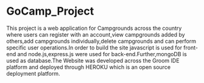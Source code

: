 # GoCamp_Project
This project is a web application for Campgrounds across the country where users can register with an account,view campgrounds added by others,add campgrounds individually,delete campgrounds and can perform specific user operations.In order to build the site javascript is used for front-end and node.js,express.js were used for back-end.Further,mongoDB is used as database.The Website was developed across the Groom IDE platform and deployed through HEROKU which is an open source deployment platform.
